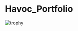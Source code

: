 # Havoc_Portfolio
[![trophy](https://github-profile-trophy.vercel.app/?username=ryo-ma)](https://github.com/ryo-ma/github-profile-trophy)

